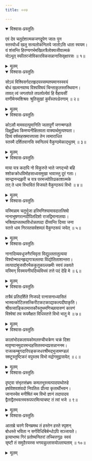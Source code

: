 ```yaml
---
title: ००७

---
```

<div class="audioEmbed"  caption="सीतालक्ष्मी-वाचनम्" src="https://sanskritdocuments.org/sites/completenarayaneeyam/SoundFiles/007/007_01.mp3"></div>
<details open><summary>विश्वास-प्रस्तुतिः</summary>

एवं देव चतुर्दशात्मकजगद्रूपेण जातः पुन  
स्तस्योर्ध्वं खलु सत्यलोकनिलये जातोऽसि धाता स्वयम।  
यं शंसन्ति हिरण्यगर्भमखिलत्रैलोक्यजीवात्मकं  
योऽभूत् स्फीतरजोविकारविकसन्नानासिसृक्षारसः ॥ १॥
</details>
<details><summary>मूलम्</summary>

एवं देव चतुर्दशात्मकजगद्रूपेण जातः पुन  
स्तस्योर्ध्वं खलु सत्यलोकनिलये जातोऽसि धाता स्वयम।  
यं शंसन्ति हिरण्यगर्भमखिलत्रैलोक्यजीवात्मकं  
योऽभूत् स्फीतरजोविकारविकसन्नानासिसृक्षारसः ॥ १॥
</details>



<div class="audioEmbed"  caption="सीतालक्ष्मी-वाचनम्" src="https://sanskritdocuments.org/sites/completenarayaneeyam/SoundFiles/007/007_02.mp3"></div>
<details open><summary>विश्वास-प्रस्तुतिः</summary>

सोऽयं विश्विसर्गदत्तहृदयस्सम्पश्यमानस्स्वयं  
बोधं खल्वनवाष्य विश्वविषयं चिन्ताकुलस्तस्थिवान।  
तावत् त्वं जगतांपते तपतपेत्येवं हि वैहायसीं  
वाणीमेनमशिश्रवः श्रुतिसुखां कुर्वंस्तपःप्रेरणाम् ॥ २॥
</details>
<details><summary>मूलम्</summary>

सोऽयं विश्विसर्गदत्तहृदयस्सम्पश्यमानस्स्वयं  
बोधं खल्वनवाष्य विश्वविषयं चिन्ताकुलस्तस्थिवान।  
तावत् त्वं जगतांपते तपतपेत्येवं हि वैहायसीं  
वाणीमेनमशिश्रवः श्रुतिसुखां कुर्वंस्तपःप्रेरणाम् ॥ २॥
</details>



<div class="audioEmbed"  caption="सीतालक्ष्मी-वाचनम्" src="https://sanskritdocuments.org/sites/completenarayaneeyam/SoundFiles/007/007_03.mp3"></div>
<details open><summary>विश्वास-प्रस्तुतिः</summary>

कोऽसौ मामवदत्पुमानिति जलापूर्णे जगन्मण्डले  
दिक्षूद्वीक्ष्य किमप्यनीक्षितवता वाक्यार्थमुत्पश्यता।  
दिव्यं वर्षसहस्रमात्तपसा तेन त्वमाराधित  
स्तस्मै दर्शितवानसि स्वनिलयं वैकुण्ठमेकाद्भुतम् ॥ ३॥
</details>
<details><summary>मूलम्</summary>

कोऽसौ मामवदत्पुमानिति जलापूर्णे जगन्मण्डले  
दिक्षूद्वीक्ष्य किमप्यनीक्षितवता वाक्यार्थमुत्पश्यता।  
दिव्यं वर्षसहस्रमात्तपसा तेन त्वमाराधित  
स्तस्मै दर्शितवानसि स्वनिलयं वैकुण्ठमेकाद्भुतम् ॥ ३॥
</details>



<div class="audioEmbed"  caption="सीतालक्ष्मी-वाचनम्" src="https://sanskritdocuments.org/sites/completenarayaneeyam/SoundFiles/007/007_04.mp3"></div>
<details open><summary>विश्वास-प्रस्तुतिः</summary>

माया यत्र कदापि नो विकुरुते भाते जगद्भ्यो बहि  
श्शोकक्रोधविमोहसाध्वसमुखा भावास्तु दूरं गताः।  
सान्द्रानन्दझरी च यत्र परमज्योतिःप्रकाशात्मके  
तत् ते धाम विभावितं विजयते वैकुण्ठरूपं विभो ॥ ४॥
</details>
<details><summary>मूलम्</summary>

माया यत्र कदापि नो विकुरुते भाते जगद्भ्यो बहि  
श्शोकक्रोधविमोहसाध्वसमुखा भावास्तु दूरं गताः।  
सान्द्रानन्दझरी च यत्र परमज्योतिःप्रकाशात्मके  
तत् ते धाम विभावितं विजयते वैकुण्ठरूपं विभो ॥ ४॥
</details>



<div class="audioEmbed"  caption="सीतालक्ष्मी-वाचनम्" src="https://sanskritdocuments.org/sites/completenarayaneeyam/SoundFiles/007/007_05.mp3"></div>
<details open><summary>विश्वास-प्रस्तुतिः</summary>

यस्मिन्नाम चतुर्भुजा हरिमणिश्यामावदातत्विषो  
नानाभूषणरत्नदीपितदिशो राजद्विमानालयाः।  
भक्तिप्राप्ततथाविधोन्नतपदा दीव्यन्ति दिव्या जना  
स्तत्ते धाम निरस्तसर्वशमलं वैकुण्ठरूपं जयेत् ॥ ५॥
</details>
<details><summary>मूलम्</summary>

यस्मिन्नाम चतुर्भुजा हरिमणिश्यामावदातत्विषो  
नानाभूषणरत्नदीपितदिशो राजद्विमानालयाः।  
भक्तिप्राप्ततथाविधोन्नतपदा दीव्यन्ति दिव्या जना  
स्तत्ते धाम निरस्तसर्वशमलं वैकुण्ठरूपं जयेत् ॥ ५॥
</details>



<div class="audioEmbed"  caption="सीतालक्ष्मी-वाचनम्" src="https://sanskritdocuments.org/sites/completenarayaneeyam/SoundFiles/007/007_06.mp3"></div>
<details open><summary>विश्वास-प्रस्तुतिः</summary>

नानादिव्यवधूजनैरभिवृता विद्युल्लतातुल्यया  
विश्वोन्मादनहृद्यगात्रलतया विद्योतिताशान्तरा।  
त्वत्पादांबुजसौरभैककुतुकाल्लक्ष्मीः स्वयं लक्ष्यते  
यस्मिन् विस्मयनीयदिव्यविभवं तत्ते पदं देहि मे ॥ ६॥
</details>
<details><summary>मूलम्</summary>

नानादिव्यवधूजनैरभिवृता विद्युल्लतातुल्यया  
विश्वोन्मादनहृद्यगात्रलतया विद्योतिताशान्तरा।  
त्वत्पादांबुजसौरभैककुतुकाल्लक्ष्मीः स्वयं लक्ष्यते  
यस्मिन् विस्मयनीयदिव्यविभवं तत्ते पदं देहि मे ॥ ६॥
</details>



<div class="audioEmbed"  caption="सीतालक्ष्मी-वाचनम्" src="https://sanskritdocuments.org/sites/completenarayaneeyam/SoundFiles/007/007_07.mp3"></div>
<details open><summary>विश्वास-प्रस्तुतिः</summary>

तत्रैवं प्रतिदर्शिते निजपदे रत्नासनाध्यासितं  
भास्वत्कोटिलसत्किरीटकटकाद्याकल्पदीपाकृति।  
श्रीवत्साङ्कितमात्तकौस्तुभमणिच्छायारुणं कारणं  
विश्वेषां तव रूपमैक्षत विधिस्तत्ते विभो भातु मे ॥ ७॥
</details>
<details><summary>मूलम्</summary>

तत्रैवं प्रतिदर्शिते निजपदे रत्नासनाध्यासितं  
भास्वत्कोटिलसत्किरीटकटकाद्याकल्पदीपाकृति।  
श्रीवत्साङ्कितमात्तकौस्तुभमणिच्छायारुणं कारणं  
विश्वेषां तव रूपमैक्षत विधिस्तत्ते विभो भातु मे ॥ ७॥
</details>



<div class="audioEmbed"  caption="सीतालक्ष्मी-वाचनम्" src="https://sanskritdocuments.org/sites/completenarayaneeyam/SoundFiles/007/007_08.mp3"></div>
<details open><summary>विश्वास-प्रस्तुतिः</summary>

कालांभोदकलायकोमलरुचीचक्रेण चक्रं दिशा  
मावृण्वानमुदारमन्दहसितस्यन्दप्रसन्नाननम।  
राजत्कम्बुगदारिपङ्कजधरश्रीमद्भुजामण्डलं  
स्रष्टुस्तुष्टिकरं वपुस्तव विभो मद्रोगमुद्वासयेत् ॥ ८॥
</details>
<details><summary>मूलम्</summary>

कालांभोदकलायकोमलरुचीचक्रेण चक्रं दिशा  
मावृण्वानमुदारमन्दहसितस्यन्दप्रसन्नाननम।  
राजत्कम्बुगदारिपङ्कजधरश्रीमद्भुजामण्डलं  
स्रष्टुस्तुष्टिकरं वपुस्तव विभो मद्रोगमुद्वासयेत् ॥ ८॥
</details>



<div class="audioEmbed"  caption="सीतालक्ष्मी-वाचनम्" src="https://sanskritdocuments.org/sites/completenarayaneeyam/SoundFiles/007/007_09.mp3"></div>
<details open><summary>विश्वास-प्रस्तुतिः</summary>

दृष्ट्वा संभृतसंभ्रमः कमलभूस्त्वत्पादपाथोरुहे  
हर्षावेशवशंवदो निपतितः प्रीत्या कृतार्थीभवन।  
जानास्येव मनीषितं मम विभो ज्ञानं तदापादय  
द्वैताद्वैतभवत्स्वरूपपरमित्याचष्ट तं त्वां भजे ॥ ९॥
</details>
<details><summary>मूलम्</summary>

दृष्ट्वा संभृतसंभ्रमः कमलभूस्त्वत्पादपाथोरुहे  
हर्षावेशवशंवदो निपतितः प्रीत्या कृतार्थीभवन।  
जानास्येव मनीषितं मम विभो ज्ञानं तदापादय  
द्वैताद्वैतभवत्स्वरूपपरमित्याचष्ट तं त्वां भजे ॥ ९॥
</details>



<div class="audioEmbed"  caption="सीतालक्ष्मी-वाचनम्" src="https://sanskritdocuments.org/sites/completenarayaneeyam/SoundFiles/007/007_10.mp3"></div>
<details open><summary>विश्वास-प्रस्तुतिः</summary>

आताम्रे चरणे विनम्रमथ तं हस्तेन हस्ते स्पृशन्  
बोधस्ते भविता न सर्गविधिबिर्बन्धोऽपि सञ्जायते।  
इत्याभाष्य गिरं प्रतोष्यनितरां तच्चित्तगूढः स्वयं  
सृष्टौ तं समुदैरयस्स भगवन्नुल्लासयोल्लाघताम् ॥ १०॥
</details>
<details><summary>मूलम्</summary>

आताम्रे चरणे विनम्रमथ तं हस्तेन हस्ते स्पृशन्  
बोधस्ते भविता न सर्गविधिबिर्बन्धोऽपि सञ्जायते।  
इत्याभाष्य गिरं प्रतोष्यनितरां तच्चित्तगूढः स्वयं  
सृष्टौ तं समुदैरयस्स भगवन्नुल्लासयोल्लाघताम् ॥ १०॥
</details>

